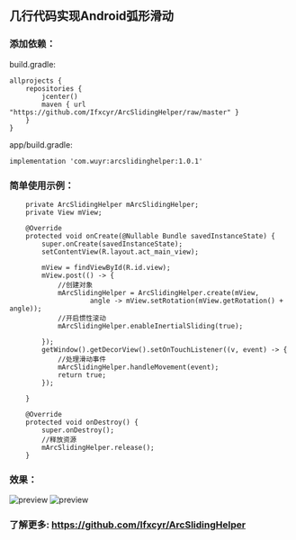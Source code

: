 ## 几行代码实现Android弧形滑动
### 添加依赖：
build.gradle:
```
allprojects {
    repositories {
        jcenter()
        maven { url "https://github.com/Ifxcyr/ArcSlidingHelper/raw/master" }
    }
}
```
app/build.gradle:
```
implementation 'com.wuyr:arcslidinghelper:1.0.1'
```
### 简单使用示例：
```
    private ArcSlidingHelper mArcSlidingHelper;
    private View mView;

    @Override
    protected void onCreate(@Nullable Bundle savedInstanceState) {
        super.onCreate(savedInstanceState);
        setContentView(R.layout.act_main_view);

        mView = findViewById(R.id.view);
        mView.post(() -> {
            //创建对象
            mArcSlidingHelper = ArcSlidingHelper.create(mView,
                    angle -> mView.setRotation(mView.getRotation() + angle));
            //开启惯性滚动
            mArcSlidingHelper.enableInertialSliding(true);

        });
        getWindow().getDecorView().setOnTouchListener((v, event) -> {
            //处理滑动事件
            mArcSlidingHelper.handleMovement(event);
            return true;
        });

    }

    @Override
    protected void onDestroy() {
        super.onDestroy();
        //释放资源
        mArcSlidingHelper.release();
    }
```
### 效果：
![preview](https://github.com/wuyr/ArcSlidingHelper/raw/master/preview.gif) ![preview](https://github.com/wuyr/ArcSlidingHelper/raw/master/preview2.gif)
### 了解更多: https://github.com/Ifxcyr/ArcSlidingHelper
